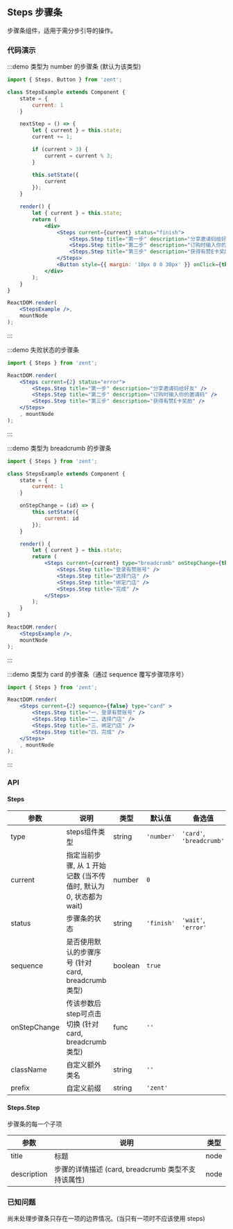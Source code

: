 ## Steps 步骤条

步骤条组件，适用于需分步引导的操作。

### 代码演示

:::demo 类型为 number 的步骤条 (默认为该类型)
```jsx
import { Steps, Button } from 'zent';

class StepsExample extends Component {
	state = {
		current: 1
	}

	nextStep = () => {
		let { current } = this.state;
		current += 1;

		if (current > 3) {
			current = current % 3;
		}

		this.setState({
			current
		});
	}

	render() {
		let { current } = this.state;
		return (
			<div>
				<Steps current={current} status="finish">
					<Steps.Step title="第一步" description="分享邀请码给好友" />
					<Steps.Step title="第二步" description="订购时输入你的邀请码" />
					<Steps.Step title="第三步" description="获得有赞E卡奖励" />
				</Steps>
				<Button style={{ margin: '10px 0 0 30px' }} onClick={this.nextStep}>下一步</Button>
			</div>
		);
	}
}

ReactDOM.render(
	<StepsExample />,
	mountNode
);
```
:::

:::demo 失败状态的步骤条
```jsx
import { Steps } from 'zent';

ReactDOM.render(
	<Steps current={2} status="error">
		<Steps.Step title="第一步" description="分享邀请码给好友" />
		<Steps.Step title="第二步" description="订购时输入你的邀请码" />
		<Steps.Step title="第三步" description="获得有赞E卡奖励" />
	</Steps>
	, mountNode
);
```
:::

:::demo 类型为 breadcrumb 的步骤条
```jsx
import { Steps } from 'zent';

class StepsExample extends Component {
	state = {
		current: 1
	}

	onStepChange = (id) => {
		this.setState({
			current: id
		});
	}

	render() {
		let { current } = this.state;
		return (
			<Steps current={current} type="breadcrumb" onStepChange={this.onStepChange} >
				<Steps.Step title="登录有赞账号" />
				<Steps.Step title="选择门店" />
				<Steps.Step title="绑定门店" />
				<Steps.Step title="完成" />
			</Steps>
		);
	}
}

ReactDOM.render(
	<StepsExample />,
	mountNode
);
```
:::

:::demo 类型为 card 的步骤条（通过 sequence 覆写步骤项序号）
```jsx
import { Steps } from 'zent';

ReactDOM.render(
	<Steps current={2} sequence={false} type="card" >
		<Steps.Step title="一、登录有赞账号" />
		<Steps.Step title="二、选择门店" />
		<Steps.Step title="三、绑定门店" />
		<Steps.Step title="四、完成" />
	</Steps>
	, mountNode
);
```
:::

### API

#### Steps

| 参数        | 说明                                         | 类型     | 默认值            | 备选值                       |
| --------- | ------------------------------------------ | ------ | -------------- | ------------------------- |
| type      | steps组件类型                                  | string | `'number'`     | `'card'`,  `'breadcrumb'` |
| current   | 指定当前步骤, 从 1 开始记数 (当不传值时, 默认为 0, 状态都为 wait) | number | `0`            |                           |
| status    | 步骤条的状态                                     | string | `'finish'`     | `'wait'`, `'error'`       |
| sequence    | 是否使用默认的步骤序号 (针对card, breadcrumb类型)           | boolean | `true`     |        |
| onStepChange    | 传该参数后step可点击切换 (针对card, breadcrumb类型)           | func | `''`     |        |
| className | 自定义额外类名                                    | string | `''`           |                           |
| prefix    | 自定义前缀                                      | string | `'zent'`       |                           |

#### Steps.Step

步骤条的每一个子项

| 参数          | 说明                                  | 类型   |
| ----------- | ----------------------------------- | ---- |
| title       | 标题                                  | node |
| description | 步骤的详情描述 (card, breadcrumb 类型不支持该属性) | node |

### 已知问题

尚未处理步骤条只存在一项的边界情况。(当只有一项时不应该使用 steps)
